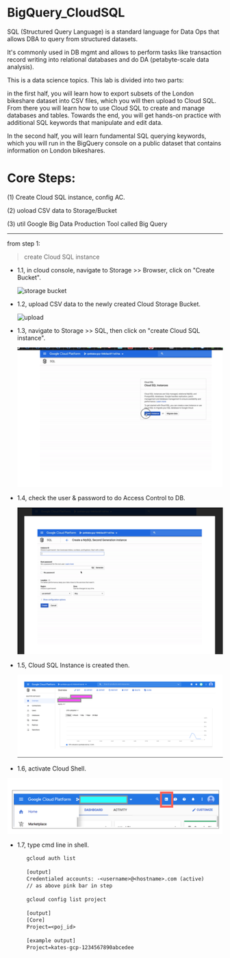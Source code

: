# BigQuery_CloudSQL

SQL (Structured Query Language) is a standard language for Data Ops that allows DBA to query from structured datasets. 

It's commonly used in DB mgmt and allows to perform tasks like transaction record writing into relational databases and do DA (petabyte-scale data analysis).

This is a data science topics. This lab is divided into two parts: 

in the first half, you will learn how to export subsets of the London bikeshare dataset into CSV files, which you will then upload to Cloud SQL. From there you will learn how to use Cloud SQL to create and manage databases and tables. Towards the end, you will get hands-on practice with additional SQL keywords that manipulate and edit data.

In the second half, you will learn fundamental SQL querying keywords, which you will run in the BigQuery console on a public dataset that contains information on London bikeshares.

# Core Steps:

(1) Create Cloud SQL instance, config AC.

(2) uoload CSV data to Storage/Bucket

(3) util Google Big Data Production Tool called Big Query

--------------

from step 1:

> create Cloud SQL instance 

* 1.1, in cloud console, navigate to Storage >> Browser, click on "Create Bucket".


    ![storage bucket](https://cdn.qwiklabs.com/MJaLpJcY4bF7yM0I4XC%2BlzCe3F32kXqqayPLGZ5vK4Q%3D)
    
* 1.2, upload CSV data to the newly created Cloud Storage Bucket.

    ![upload](https://cdn.qwiklabs.com/O0gGDUAw3%2BKFgvwpeQvYtmRFgfAlChH09mZMXpztL%2FM%3D)

* 1.3, navigate to Storage >> SQL, then click on "create Cloud SQL instance".

    ![cloud sql instance](https://raw.githubusercontent.com/QueenieCplusplus/BigQuery_CloudSQL/main/sql_instance.png)

* 1.4, check the user & password to do Access Control to DB.

    ![AC](https://raw.githubusercontent.com/QueenieCplusplus/BigQuery_CloudSQL/main/AC.png)

* 1.5, Cloud SQL Instance is created then.

    ![](https://raw.githubusercontent.com/QueenieCplusplus/BigQuery_CloudSQL/main/cloud_sql_instance_created_1.png)

* 1.6, activate Cloud Shell.

![gcloud](https://raw.githubusercontent.com/QueenieCplusplus/BigQuery_CloudSQL/main/Cloud%20Shell.png)

* 1.7, type cmd line in shell.

         gcloud auth list
         
         [output]
         Credentialed accounts: -<username>@<hostname>.com (active)
         // as above pink bar in step
         
         gcloud config list project
         
         [output]
         [Core]
         Project=<poj_id>
         
         [example output]
         Project=kates-gcp-1234567890abcedee


